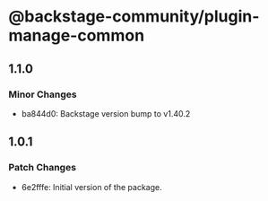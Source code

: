# @backstage-community/plugin-manage-common

## 1.1.0

### Minor Changes

- ba844d0: Backstage version bump to v1.40.2

## 1.0.1

### Patch Changes

- 6e2fffe: Initial version of the package.
